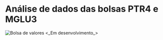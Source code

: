 # Análise de dados das bolsas PTR4 e MGLU3
<img src="https://plataformafasttrade.com.br/wp-content/uploads/2020/04/saiba-como-as-acoes-do-governo-podem-influenciar-na-bolsa-de-valores-800x300.jpg" alt="Bolsa de valores" w>
<_Em desenvolvimento_>
